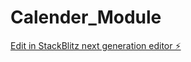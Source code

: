 # Calender_Module

[Edit in StackBlitz next generation editor ⚡️](https://stackblitz.com/~/github.com/supholo/Calender_Module)